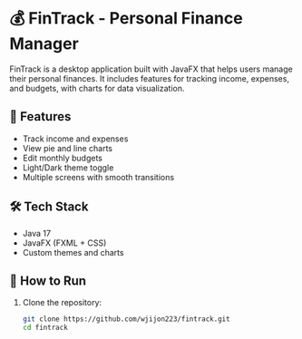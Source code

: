 # 💰 FinTrack - Personal Finance Manager

FinTrack is a desktop application built with JavaFX that helps users manage their personal finances. It includes features for tracking income, expenses, and budgets, with charts for data visualization.

## 🔧 Features

- Track income and expenses
- View pie and line charts
- Edit monthly budgets
- Light/Dark theme toggle
- Multiple screens with smooth transitions

## 🛠️ Tech Stack

- Java 17
- JavaFX (FXML + CSS)
- Custom themes and charts

## 📁 How to Run

1. Clone the repository:
   ```bash
   git clone https://github.com/wjijon223/fintrack.git
   cd fintrack
